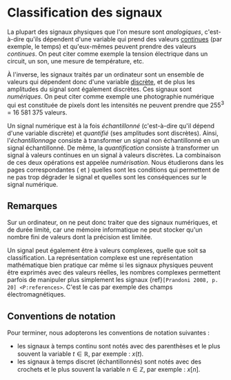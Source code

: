 # Classification des signaux

La plupart des signaux physiques que l'on mesure sont _analogiques_, c'est-à-dire qu'ils dépendent d'une variable qui prend des valeurs [continues](http://www.educatim.fr/tq/co/Module_TQ_web/co/variable_continue.html) (par exemple, le temps) et qu'eux-mêmes peuvent prendre des valeurs _continues_.
On peut citer comme exemple la tension électrique dans un circuit, un son, une mesure de température, etc.

À l'inverse, les signaux traités par un ordinateur sont un ensemble de valeurs qui dépendent donc d'une variable [discrète](http://www.educatim.fr/tq/co/Module_TQ_web/co/variable_discrete.html), et de plus les amplitudes du signal sont également discrètes.
Ces signaux sont _numériques_.
On peut citer comme exemple une photographie numérique qui est constituée de pixels
dont les intensités ne peuvent prendre que 255<sup>3</sup> = 16&nbsp;581&nbsp;375 valeurs.

Un signal numérique est à la fois _échantillonné_ (c'est-à-dire qu'il dépend d'une variable discrète) et _quantifié_ (ses amplitudes sont discrètes).
Ainsi, l'_échantillonnage_ consiste à transformer un signal non échantillonné en un signal échantillonné.
De même, la _quantification_ consiste à transformer un signal à valeurs continues en un signal à valeurs discrètes.
La combinaison de ces deux opérations est appelée _numérisation_.
Nous étudierons dans les pages correspondantes ([](P:echantillonnage) et [](P:quantification))
quelles sont les conditions qui permettent de ne pas trop dégrader le signal et quelles sont les conséquences sur le signal numérique.

## Remarques

Sur un ordinateur, on ne peut donc traiter que des signaux numériques, et de durée limité,
car une mémoire informatique ne peut stocker qu'un nombre fini de valeurs dont la précision est limitée.

Un signal peut également être à valeurs complexes, quelle que soit sa classification.
La représentation complexe est une représentation mathématique bien pratique car même si les signaux physiques peuvent être exprimés avec des valeurs réelles,
les nombres complexes permettent parfois de manipuler plus simplement les signaux {ref}`[Prandoni 2008, p. 20] <P:references>`.
C'est le cas par exemple des champs électromagnétiques.

## Conventions de notation

Pour terminer, nous adopterons les conventions de notation suivantes :
* les signaux à temps continu sont notés avec des parenthèses et le plus souvent la variable $t\in\mathbb{R}$, par exemple : $x(t)$.
* les signaux à temps discret (échantillonnés) sont notés avec des crochets et le plus souvent la variable $n\in\mathbb{Z}$, par exemple : $x[n]$.